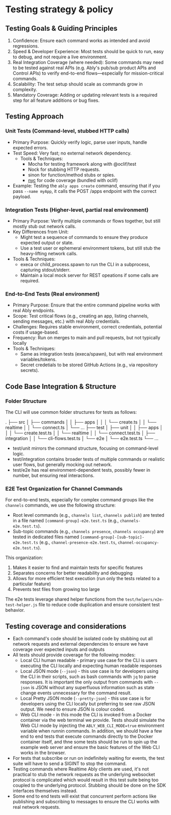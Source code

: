 # Testing strategy & policy

## Testing Goals & Guiding Principles

1. Confidence: Ensure each command works as intended and avoid regressions.
2. Speed & Developer Experience: Most tests should be quick to run, easy to debug, and not require a live environment.
3. Real Integration Coverage (where needed): Some commands may need to be tested against real APIs (e.g. Ably's pub/sub product APIs and Control APIs) to verify end-to-end flows—especially for mission-critical commands.
4. Scalability: The test setup should scale as commands grow in complexity.
5. Mandatory Coverage: Adding or updating relevant tests is a required step for all feature additions or bug fixes.

## Testing Approach

### Unit Tests (Command-level, stubbed HTTP calls)

- Primary Purpose: Quickly verify logic, parse user inputs, handle expected errors.
- Test Speed: Very fast; no external network dependency.
  - Tools & Techniques:
    - Mocha for testing framework along with @oclif/test
    - Nock for stubbing HTTP requests.
    - sinon for function/method stubs or spies.
    - [nyc](mdc:https:/npm.im/nyc) for code coverage (bundled with oclif)
- Example: Testing the `ably apps create` command, ensuring that if you pass `--name myApp`, it calls the POST /apps endpoint with the correct payload.

### Integration Tests (Higher-level, partial real environment)

- Primary Purpose: Verify multiple commands or flows together, but still mostly stub out network calls.
- Key Differences from Unit:
  - Might test a sequence of commands to ensure they produce expected output or state.
  - Use a test user or ephemeral environment tokens, but still stub the heavy-lifting network calls.
- Tools & Techniques:
  - execa or child_process.spawn to run the CLI in a subprocess, capturing stdout/stderr.
  - Maintain a local mock server for REST opeations if some calls are required.

### End-to-End Tests (Real environment)

- Primary Purpose: Ensure that the entire command pipeline works with real Ably endpoints.
- Scope: Test critical flows (e.g., creating an app, listing channels, sending messages, etc.) with real Ably credentials.
- Challenges: Requires stable environment, correct credentials, potential costs if usage-based.
- Frequency: Run on merges to main and pull requests, but not typically locally
- Tools & Techniques:
  - Same as integration tests (execa/spawn), but with real environment variables/tokens.
  - Secret credetials to be stored GitHub Actions (e.g., via repository secrets).

## Code Base Integration & Structure

### Folder Structure

The CLI will use common folder structures for tests as follows:

.
├── src
│ ├── commands
│ │ ├── apps
│ │ │ └── create.ts
│ │ └── realtime
│ │ └── connect.ts
│ └── ...
├── test
│ ├── unit
│ │ ├── apps
│ │ │ └── create.test.ts
│ │ └── realtime
│ │ └── connect.test.ts
│ ├── integration
│ │ └── cli-flows.test.ts
│ └── e2e
│ └── e2e.test.ts
└── ...

- test/unit mirrors the command structure, focusing on command-level logic.
- test/integration contains broader tests of multiple commands or realistic user flows, but generally mocking out network.
- test/e2e has real environment-dependent tests, possibly fewer in number, but ensuring real interactions.

### E2E Test Organization for Channel Commands

For end-to-end tests, especially for complex command groups like the `channels` commands, we use the following structure:

- Root level commands (e.g., `channels list`, `channels publish`) are tested in a file named `[command-group]-e2e.test.ts` (e.g., `channels-e2e.test.ts`).
- Sub-topic commands (e.g., `channels presence`, `channels occupancy`) are tested in dedicated files named `[command-group]-[sub-topic]-e2e.test.ts` (e.g., `channel-presence-e2e.test.ts`, `channel-occupancy-e2e.test.ts`).

This organization:
1. Makes it easier to find and maintain tests for specific features
2. Separates concerns for better readability and debugging
3. Allows for more efficient test execution (run only the tests related to a particular feature)
4. Prevents test files from growing too large

The e2e tests leverage shared helper functions from the `test/helpers/e2e-test-helper.js` file to reduce code duplication and ensure consistent test behavior.

## Testing coverage and considerations

- Each command's code should be isolated code by stubbing out all network requests and external dependencies to ensure we have coverage over expected inputs and outputs
- All tests should provide coverage for the following modes:
  - Local CLI human readable - primary use case for the CLI is users executing the CLI locally and expecting human readable responses
  - Local JSON mode (`--json`) - this use case is for developers using the CLI in their scripts, such as bash commands with `jq` to parse responses. It is important the only output from commands with `--json` is JSON without any superfluous information such as state change events unnecessary for the command result.
  - Local Pretty JSON mode (`--pretty-json`) - this use case is for developers using the CLI locally but preferring to see raw JSON output. We need to ensure JSON is colour coded.
  - Web CLI mode - in this mode the CLI is invoked from a Docker container via the web terminal we provide. Tests should simulate the Web CLI mode by injecting the `ABLY_WEB_CLI_MODE=true` environment variable when runnin commands. In addition, we should have a few end to end tests that execute commands directly to the Docker container itself, and thne some tests should be run to spin up the example web server and ensure the basic features of the Web CLI works in the browser.
- For tests that subscribe or run on indefinitely waiting for events, the test suite will have to send a SIGINT to stop the command.
- Testing commands where Realtime Ably clients are used, it's not practical to stub the network requests as the underlying websocket protocol is complicated which would result in this test suite being too coupled to the underlying protocol. Stubbing should be done on the SDK interfaces themselves instead.
- Some end to end tests will exist that concurrent perform actions like publishing and subscribing to messages to ensure the CLI works with real network requests.
